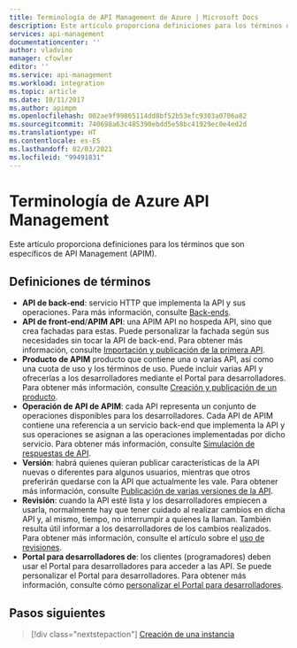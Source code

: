 ```yaml
---
title: Terminología de API Management de Azure | Microsoft Docs
description: Este artículo proporciona definiciones para los términos que son específicos de API Management.
services: api-management
documentationcenter: ''
author: vladvino
manager: cfowler
editor: ''
ms.service: api-management
ms.workload: integration
ms.topic: article
ms.date: 10/11/2017
ms.author: apimpm
ms.openlocfilehash: 002ae9f99865114dd8bf52b53efc9303a0706a82
ms.sourcegitcommit: 740698a63c485390ebdd5e58bc41929ec0e4ed2d
ms.translationtype: HT
ms.contentlocale: es-ES
ms.lasthandoff: 02/03/2021
ms.locfileid: "99491831"
---
```

# <a name="azure-api-management-terminology"></a>Terminología de Azure API Management

Este artículo proporciona definiciones para los términos que son específicos de API Management (APIM).

## <a name="term-definitions"></a>Definiciones de términos

* **API de back-end**: servicio HTTP que implementa la API y sus operaciones. Para más información, consulte [Back-ends](backends.md).
* **API de front-end**/**APIM API**: una APIM API no hospeda API, sino que crea fachadas para estas. Puede personalizar la fachada según sus necesidades sin tocar la API de back-end. Para obtener más información, consulte [Importación y publicación de la primera API](import-and-publish.md).
* **Producto de APIM** producto que contiene una o varias API, así como una cuota de uso y los términos de uso. Puede incluir varias API y ofrecerlas a los desarrolladores mediante el Portal para desarrolladores. Para obtener más información, consulte [Creación y publicación de un producto](api-management-howto-add-products.md).
* **Operación de API de APIM**: cada API representa un conjunto de operaciones disponibles para los desarrolladores. Cada API de APIM contiene una referencia a un servicio back-end que implementa la API y sus operaciones se asignan a las operaciones implementadas por dicho servicio. Para obtener más información, consulte [Simulación de respuestas de API](mock-api-responses.md).
* **Versión**: habrá quienes quieran publicar características de la API nuevas o diferentes para algunos usuarios, mientras que otros preferirán quedarse con la API que actualmente les vale. Para obtener más información, consulte [Publicación de varias versiones de la API](api-management-get-started-publish-versions.md).
* **Revisión**: cuando la API esté lista y los desarrolladores empiecen a usarla, normalmente hay que tener cuidado al realizar cambios en dicha API y, al mismo, tiempo, no interrumpir a quienes la llaman. También resulta útil informar a los desarrolladores de los cambios realizados. Para obtener más información, consulte el artículo sobre el [uso de revisiones](api-management-get-started-revise-api.md).
* **Portal para desarrolladores de**: los clientes (programadores) deben usar el Portal para desarrolladores para acceder a las API. Se puede personalizar el Portal para desarrolladores. Para obtener más información, consulte cómo [personalizar el Portal para desarrolladores](api-management-customize-styles.md).

## <a name="next-steps"></a>Pasos siguientes

> [!div class="nextstepaction"]
> [Creación de una instancia](get-started-create-service-instance.md)

